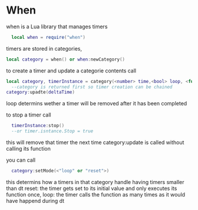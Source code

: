 # When
when is a Lua library that manages timers
```lua
  local when = require("when")
```

timers are stored in categories,
```lua
local category = when() or when:newCategory() 
```
to create a timer and update a categorie contents call

```lua
local category, timerInstance = category(<number> time,<bool> loop, <function> callback, <any> arguments) or category:new("")
  --category is returned first so timer creation can be chained
category:upadte(deltaTime)
```
loop determins wether a timer will be removed after it has been completed

to stop a timer call
```lua
  timerInstance:stop()
  --or timer.isntance.Stop = true
```
this will remove that timer the next time category:update is called without calling its function

you can call
```lua
  category:setMode(<"loop" or "reset">)
```
this determins how a timers in that category handle having timers smaller than dt
reset: the timer gets set to its initial value and only executes its function once,
loop: the timer calls the function as many times as it would have happend during dt
